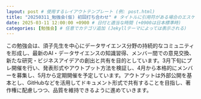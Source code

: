 ```yaml
---
layout: post # 使用するレイアウトテンプレート (例: post.html)
title: "20250311_勉強会(仮) 初回打ち合わせ" # タイトルに引用符がある場合のエスケープ
date: 2025-03-11 12:00:00 +0900 # 日付と適当な時間 (+0900は日本標準時)
categories: [勉強会] # 任意でカテゴリ追加 (Jekyllテーマによっては表示される)
---
```


この勉強会は、須子先生を中心にデータサイエンス分野の持続的なコミュニティを形成し、最新のAI・データサイエンスの知識習得、メンバー間での意見交換、新たな研究・ビジネスアイデアの創出と共有を目的としています。3月下旬にプレ開催を行い、発表形式やアウトプット方法を検証し、4月から本格的にメンバーを募集し、5月から定期開催を予定しています。アウトプットは外部公開を基本とし、GitHubなどを活用してドキュメント形式で共有することを目指し、著作権に配慮しつつ、品質を維持できるように進めていきます。
